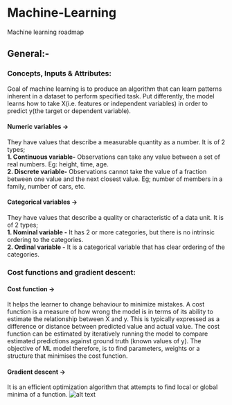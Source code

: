 # Machine-Learning
Machine learning roadmap

## General:-
### Concepts, Inputs & Attributes:
Goal of machine learning is to produce an algorithm that can learn patterns inherent in a dataset to perform specified task.
Put differently, the model learns how to take X(i.e. features or independent variables) in order to predict y(the target or dependent variable).

#### Numeric variables ->
They have values that describe a measurable quantity as a number. It is of 2 types;<br />
**1. Continuous variable-** Observations can take any value between a set of real numbers. Eg: height, time, age.<br />
**2. Discrete variable-** Observations cannot take the value of a fraction between one value and the next closest value. Eg; number of members in a family, number of cars, etc.

#### Categorical variables ->
They have values that describe a quality or characteristic of a data unit. It is of 2 types;<br />
**1. Nominal variable -** It has 2 or more categories, but there is no intrinsic ordering to the categories.<br />
**2. Ordinal variable -** It is a categorical variable that has clear ordering of the categories.


### Cost functions and gradient descent:

#### Cost function ->
It helps the learner to change behaviour to minimize mistakes. 
A cost function is a measure of how wrong the model is in terms of its ability to estimate the relationship between X and y.
This is typically expressed as a difference or distance between predicted value and actual value.
The cost function can be estimated by iteratively running the model to compare estimated predictions against ground truth (known values of y).
The objective of ML model therefore, is to find parameters, weights or a structure that minimises the cost function.

#### Gradient descent ->
It is an efficient optimization algorithm that attempts to find local or global minima of a function.
![alt text](https://dmol.pub/_images/loss-lr.gif)
